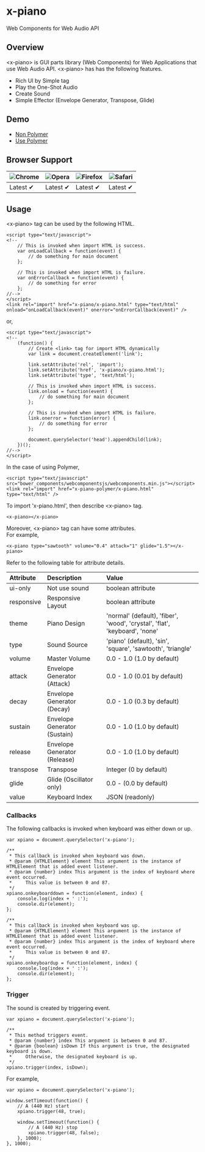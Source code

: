 x-piano
=========
  
Web Components for Web Audio API
  
## Overview
  
&lt;x-piano&gt; is GUI parts library (Web Components) for Web Applications that use Web Audio API.
&lt;x-piano&gt; has has the following features.
  
* Rich UI by Simple tag
* Play the One-Shot Audio
* Create Sound
* Simple Effector (Envelope Generator, Transpose, Glide)
  
## Demo
  
* [Non Polymer](http://korilakkuma.github.io/x-piano/demo/import.html)
* [Use Polymer](http://korilakkuma.github.io/x-piano/demo/import-polymer.html)
  
## Browser Support
  
|![Chrome](https://cloud.githubusercontent.com/assets/398893/3528328/23bc7bc4-078e-11e4-8752-ba2809bf5cce.png)|![Opera](https://cloud.githubusercontent.com/assets/398893/3528330/27ec9fa8-078e-11e4-95cb-709fd11dac16.png)|![Firefox](https://cloud.githubusercontent.com/assets/398893/3528329/26283ab0-078e-11e4-84d4-db2cf1009953.png)|![Safari](https://cloud.githubusercontent.com/assets/398893/3528331/29df8618-078e-11e4-8e3e-ed8ac738693f.png)|
|----------|----------|----------|----------|
| Latest ✔ | Latest ✔ | Latest ✔ | Latest ✔ |
   
## Usage
  
&lt;x-piano&gt; tag can be used by the following HTML.
  
    <script type="text/javascript">
    <!--
        // This is invoked when import HTML is success.
        var onLoadCallback = function(event) {
            // do something for main document
        };

        // This is invoked when import HTML is failure.
        var onErrorCallback = function(event) {
            // do something for error
        };
    //-->
    </script>
    <link rel="import" href="x-piano/x-piano.html" type="text/html" onload="onLoadCallback(event)" onerror="onErrorCallback(event)" />
  
or,
  
    <script type="text/javascript">
    <!--
        (function() {
            // Create <link> tag for import HTML dynamically
            var link = document.createElement('link');

            link.setAttribute('rel', 'import');
            link.setAttribute('href', 'x-piano/x-piano.html');
            link.setAttribute('type', 'text/html');

            // This is invoked when import HTML is success.
            link.onload = function(event) {
                // do something for main document
            };

            // This is invoked when import HTML is failure.
            link.onerror = function(error) {
                // do something for error
            };

            document.querySelector('head').appendChild(link);
        })();
    //-->
    </script>
  
In the case of using Polymer,
  
    <script type="text/javascript" src="bower_components/webcomponentsjs/webcomponents.min.js"></script>
    <link rel="import" href="x-piano-polymer/x-piano.html" type="text/html" />
  
To import 'x-piano.html', then describe &lt;x-piano&gt; tag.
  
    <x-piano></x-piano>
  
Moreover, &lt;x-piano&gt; tag can have some attributes.  
For example,
  
    <x-piano type="sawtooth" volume="0.4" attack="1" glide="1.5"></x-piano>
  
Refer to the following table for attribute details.
  
|  Attribute | Description                  | Value                                                                      |
|:-----------|:-----------------------------|:---------------------------------------------------------------------------|
| ui-only    | Not use sound                | boolean attribute                                                          |
| responsive | Responsive Layout            | boolean attribute                                                          |
| theme      | Piano Design                 | 'normal' (default), 'fiber', 'wood', 'crystal', 'flat', 'keyboard', 'none' |
| type       | Sound Source                 | 'piano' (default), 'sin', 'square', 'sawtooth', 'triangle'                 |
| volume     | Master Volume                | 0.0 - 1.0 (1.0  by default)                                                |
| attack     | Envelope Generator (Attack)  | 0.0 - 1.0 (0.01 by default)                                                |
| decay      | Envelope Generator (Decay)   | 0.0 - 1.0 (0.3  by default)                                                |
| sustain    | Envelope Generator (Sustain) | 0.0 - 1.0 (1.0  by default)                                                |
| release    | Envelope Generator (Release) | 0.0 - 1.0 (1.0  by default)                                                |
| transpose  | Transpose                    | Integer   (0    by default)                                                |
| glide      | Glide (Oscillator only)      | 0.0 -     (0.0  by default)                                                |
| value      | Keyboard Index               | JSON (readonly)                                                            |
  
### Callbacks
  
The following callbacks is invoked when keyboard was either down or up.
  
    var xpiano = document.querySelector('x-piano');

    /**
     * This callback is invoked when keyboard was down.
     * @param {HTMLElement} element This argument is the instance of HTMLElement that is added event listener.
     * @param {number} index This argument is the index of keyboard where event occurred.
     *     This value is between 0 and 87.
     */
    xpiano.onkeyboarddown = function(element, index) {
        console.log(index + ' :');
        console.dir(element);
    };

    /**
     * This callback is invoked when keyboard was up.
     * @param {HTMLElement} element This argument is the instance of HTMLElement that is added event listener.
     * @param {number} index This argument is the index of keyboard where event occurred.
     *     This value is between 0 and 87.
     */
    xpiano.onkeyboardup = function(element, index) {
        console.log(index + ' :');
        console.dir(element);
    };
  
### Trigger
  
The sound is created by triggering event.
  
    var xpiano = document.querySelector('x-piano');

    /**
     * This method triggers event.
     * @param {number} index This argument is between 0 and 87.
     * @param {boolean} isDown If this argument is true, the designated keyboard is down.
     *     Otherwise, the designated keyboard is up.
     */
    xpiano.trigger(index, isDown);
  
For example,
  
    var xpiano = document.querySelector('x-piano');

    window.setTimeout(function() {
        // A (440 Hz) start
        xpiano.trigger(48, true);

        window.setTimeout(function() {
            // A (440 Hz) stop
            xpiano.trigger(48, false);
        }, 1000);
    }, 1000);
  
